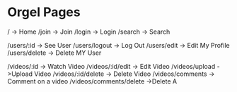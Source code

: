 # Orgel Pages

/ -> Home
/join -> Join
/login -> Login
/search -> Search

/users/:id -> See User
/users/logout -> Log Out
/users/edit -> Edit My Profile
/users/delete -> Delete MY User

/videos/:id -> Watch Video
/videos/:id/edit -> Edit Video
/videos/upload ->Upload Video
/videos/:id/delete -> Delete Video
/videos/comments -> Comment on a video
/videos/comments/delete ->Delete A